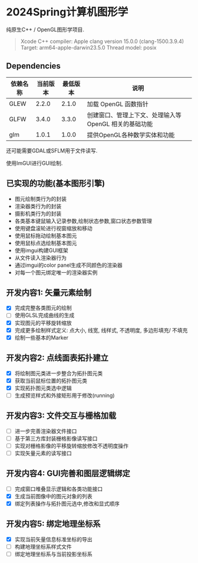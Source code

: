 #  2024Spring计算机图形学

纯原生C++ / OpenGL图形学项目.
> Xcode C++ compiler:
> Apple clang version 15.0.0 (clang-1500.3.9.4)
> Target: arm64-apple-darwin23.5.0
> Thread model: posix

## Dependencies
| 依赖名称 | 当前版本 | 最低版本 | 说明 |
| -- | -- | -- | -- |
| GLEW | 2.2.0 | 2.1.0 | 加载 OpenGL 函数指针 |
| GLFW | 3.4.0 | 3.3.0 | 创建窗口、管理上下文、处理输入等 OpenGL 相关的基础功能 |
| glm | 1.0.1 | 1.0.0 | 提供OpenGL各种数学实体和功能|

还可能需要GDAL或SFLM用于文件读写.

使用ImGUI进行GUI绘制.

## 已实现的功能(基本图形引擎)

- 图元绘制类行为的封装
- 渲染器类行为的封装
- 摄影机类行为的封装
- 各类基本键鼠输入记录参数,绘制状态参数,窗口状态参数管理
- 使用键盘滚轮进行视窗缩放和移动
- 使用鼠标拖动绘制基本图元
- 使用鼠标点选绘制基本图元
- 使用imgui构建GUI框架
- 从文件读入渲染器行为
- 通过imgui的color panel生成不同颜色的渲染器
- 对每一个图元绑定唯一的渲染器实例

## 开发内容1: 矢量元素绘制

- [x]  完成完整各类图元的绘制
- [ ]  使用GLSL完成曲线的生成
- [x]  实现图元的平移旋转缩放
- [x]  完成更多绘制样式定义: 点大小, 线宽, 线样式, 不透明度, 多边形填充/ 不填充
- [x]  绘制一些基本的Marker

## 开发内容2: 点线面表拓扑建立

- [x]  将绘制图元类进一步整合为拓扑图元类
- [x]  获取当前鼠标位置的拓扑图元类
- [x]  实现拓扑图元类选中逻辑
- [ ]  生成预览样式和外接矩形用于修改(running)

## 开发内容3: 文件交互与栅格加载

- [ ]  进一步完善渲染器文件接口
- [ ]  基于第三方库封装栅格影像读写接口
- [ ]  实现对栅格影像的平移旋转缩放修改不透明度操作
- [ ]  实现矢量元素的读写接口

## 开发内容4: GUI完善和图层逻辑绑定

- [ ]  完成窗口堆叠显示逻辑和各类功能接口
- [x]  生成当前图像中的图元对象的列表
- [x]  绑定列表操作与拓扑图元选中,修改和显式顺序

## 开发内容5: 绑定地理坐标系

- [x]  实现当前矢量信息标准坐标的导出
- [ ]  构建地理坐标系样式文件
- [ ]  绑定地理坐标系与当前投影坐标系
